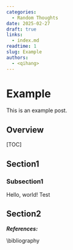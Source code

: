 ```yaml
---
categories:
  - Random Thoughts
date: 2025-02-27
draft: true
links:
  - index.md
readtime: 1
slug: Example
authors:
  - <qihang>
---
```

# Example
This is an example post.
<!-- more -->
## Overview
[TOC]
## Section1
### Subsection1
Hello, world!
Test
## Section2

***References:***

\bibliography